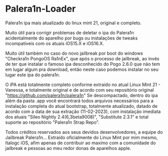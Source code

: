 # Palera1n-Loader
Palera1n ipa mais atualizado do linux mint 21, original e completo.

Muito útil para corrigir problemas de deletar o ipa do Palera1n acidentalmente do aparelho por bugs ou instalações de tweaks incompatíveis com os atuais iOS15.X e iOS16.X.

Muito útil também no caso do novo jailbreak por boot do windows "Checkra1n PongoOS Ra1nEx", que após o processo de jailbreak, ao invés de ter que instalar o famoso ipa desconhecido do Pogo 2.6.0 que não tem em lugar algum pra download, então neste caso podemos instalar no seu lugar este ipa do palera1n.

O iPA está totalmente completo conforme extraído no atual Linux Mint 21 - Vanessa, e totalmente original e de acordo com seu repositório original "https://github.com/palera1n/palera1n"
Se descompactado, dentro do ipa além da pasta .app você encontrará todos arquivos necessários para a instalação completa do atual bootstrap, totalmente atualizado, datado de acordo com a data de sua extração (11-02-2023), com instalação imediata dos atuais "Sileo Nightly 2.4(6,3beta9008)", "Substitute 2.3.1" e total suporte ao repositório "Palera1n Strap Repo".

Todos créditos reservados aos seus devidos desenvolvedores, a equipe do Jailbreak Palera1n... Extraído oficialmente do Linux Mint por mim mesmo, Italogc iOS, afim apenas de contribuir ao maximo com a comunidade do jailbreak e pessoas ao meu redor donas de aparelhos apple.
